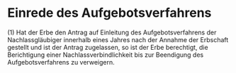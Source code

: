 # Einrede des Aufgebotsverfahrens

(1) Hat der Erbe den Antrag auf Einleitung des Aufgebotsverfahrens der Nachlassgläubiger innerhalb eines Jahres nach der Annahme der Erbschaft gestellt und ist der Antrag zugelassen, so ist der Erbe berechtigt, die Berichtigung einer Nachlassverbindlichkeit bis zur Beendigung des Aufgebotsverfahrens zu verweigern.
